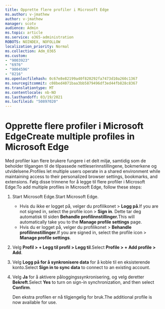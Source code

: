 ```yaml
---
title: Opprette flere profiler i Microsoft Edge
ms.author: v-jmathew
author: v-jmathew
manager: scotv
audience: Admin
ms.topic: article
ms.service: o365-administration
ROBOTS: NOINDEX, NOFOLLOW
localization_priority: Normal
ms.collection: Adm_O365
ms.custom:
- "9003923"
- "6976"
- "9004596"
- "8216"
ms.openlocfilehash: 0c67e8e82199a40f820292fa7473d10a260c1367
ms.sourcegitcommit: c08bed4071baa3bb5879496df3ed44fb828c8367
ms.translationtype: MT
ms.contentlocale: nb-NO
ms.lasthandoff: 03/19/2021
ms.locfileid: "50897020"
---
```

# <a name="create-multiple-profiles-in-microsoft-edge"></a><span data-ttu-id="ea7f0-102">Opprette flere profiler i Microsoft Edge</span><span class="sxs-lookup"><span data-stu-id="ea7f0-102">Create multiple profiles in Microsoft Edge</span></span>

<span data-ttu-id="ea7f0-103">Med profiler kan flere brukere fungere i et delt miljø, samtidig som de beholder tilgangen til de tilpassede nettleserinnstillingene, bokmerkene og utvidelsene.</span><span class="sxs-lookup"><span data-stu-id="ea7f0-103">Profiles let multiple users operate in a shared environment while maintaining access to their personalized browser settings, bookmarks, and extensions.</span></span> <span data-ttu-id="ea7f0-104">Følg disse trinnene for å legge til flere profiler i Microsoft Edge:</span><span class="sxs-lookup"><span data-stu-id="ea7f0-104">To add multiple profiles in Microsoft Edge, follow these steps:</span></span>

1. <span data-ttu-id="ea7f0-105">Start Microsoft Edge.</span><span class="sxs-lookup"><span data-stu-id="ea7f0-105">Start Microsoft Edge.</span></span>
    - <span data-ttu-id="ea7f0-106">Hvis du ikke er logget på, velger du profilikonet > **Logg på**.</span><span class="sxs-lookup"><span data-stu-id="ea7f0-106">If you are not signed in, select the profile icon > **Sign in**.</span></span> <span data-ttu-id="ea7f0-107">Dette tar deg automatisk til siden **Behandle profilinnstillinger.**</span><span class="sxs-lookup"><span data-stu-id="ea7f0-107">This will automatically take you to the **Manage profile settings** page.</span></span>
    - <span data-ttu-id="ea7f0-108">Hvis du er logget på, velger du profilikonet > **Behandle profilinnstillinger**.</span><span class="sxs-lookup"><span data-stu-id="ea7f0-108">If you are signed in, select the profile icon > **Manage profile settings**.</span></span>
2. <span data-ttu-id="ea7f0-109">Velg **Profil > + Legg til profil > Legg til**.</span><span class="sxs-lookup"><span data-stu-id="ea7f0-109">Select **Profile > + Add profile > Add**.</span></span>
3. <span data-ttu-id="ea7f0-110">Velg **Logg på for å synkronisere data** for å koble til en eksisterende konto.</span><span class="sxs-lookup"><span data-stu-id="ea7f0-110">Select **Sign in to sync data** to connect to an existing account.</span></span>
4. <span data-ttu-id="ea7f0-111">Velg **Ja** for å aktivere påloggingssynkronisering, og velg deretter **Bekreft**.</span><span class="sxs-lookup"><span data-stu-id="ea7f0-111">Select **Yes** to turn on sign-in synchronization, and then select **Confirm**.</span></span>

    <span data-ttu-id="ea7f0-112">Den ekstra profilen er nå tilgjengelig for bruk.</span><span class="sxs-lookup"><span data-stu-id="ea7f0-112">The additional profile is now available for use.</span></span>
